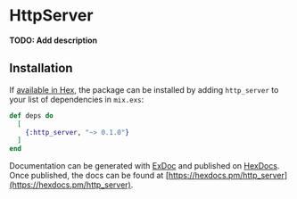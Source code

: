 # HttpServer

**TODO: Add description**

## Installation

If [available in Hex](https://hex.pm/docs/publish), the package can be installed
by adding `http_server` to your list of dependencies in `mix.exs`:

```elixir
def deps do
  [
    {:http_server, "~> 0.1.0"}
  ]
end
```

Documentation can be generated with [ExDoc](https://github.com/elixir-lang/ex_doc)
and published on [HexDocs](https://hexdocs.pm). Once published, the docs can
be found at [https://hexdocs.pm/http_server](https://hexdocs.pm/http_server).

